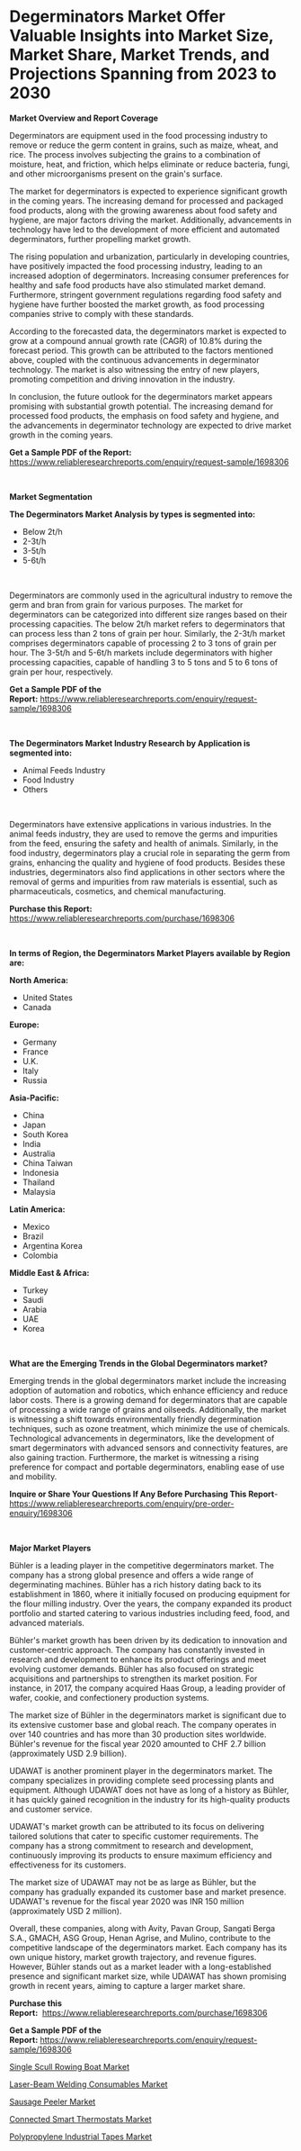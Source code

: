 <p><h1>Degerminators Market Offer Valuable Insights into Market Size, Market Share, Market Trends, and Projections Spanning from 2023 to 2030</h1></p><p><strong>Market Overview and Report Coverage</strong></p>
<p><p>Degerminators are equipment used in the food processing industry to remove or reduce the germ content in grains, such as maize, wheat, and rice. The process involves subjecting the grains to a combination of moisture, heat, and friction, which helps eliminate or reduce bacteria, fungi, and other microorganisms present on the grain's surface.</p><p>The market for degerminators is expected to experience significant growth in the coming years. The increasing demand for processed and packaged food products, along with the growing awareness about food safety and hygiene, are major factors driving the market. Additionally, advancements in technology have led to the development of more efficient and automated degerminators, further propelling market growth.</p><p>The rising population and urbanization, particularly in developing countries, have positively impacted the food processing industry, leading to an increased adoption of degerminators. Increasing consumer preferences for healthy and safe food products have also stimulated market demand. Furthermore, stringent government regulations regarding food safety and hygiene have further boosted the market growth, as food processing companies strive to comply with these standards.</p><p>According to the forecasted data, the degerminators market is expected to grow at a compound annual growth rate (CAGR) of 10.8% during the forecast period. This growth can be attributed to the factors mentioned above, coupled with the continuous advancements in degerminator technology. The market is also witnessing the entry of new players, promoting competition and driving innovation in the industry.</p><p>In conclusion, the future outlook for the degerminators market appears promising with substantial growth potential. The increasing demand for processed food products, the emphasis on food safety and hygiene, and the advancements in degerminator technology are expected to drive market growth in the coming years.</p></p>
<p><strong>Get a Sample PDF of the Report:</strong> <a href="https://www.reliableresearchreports.com/enquiry/request-sample/1698306">https://www.reliableresearchreports.com/enquiry/request-sample/1698306</a></p>
<p>&nbsp;</p>
<p><strong>Market Segmentation</strong></p>
<p><strong>The Degerminators Market Analysis by types is segmented into:</strong></p>
<p><ul><li>Below 2t/h</li><li>2-3t/h</li><li>3-5t/h</li><li>5-6t/h</li></ul></p>
<p>&nbsp;</p>
<p><p>Degerminators are commonly used in the agricultural industry to remove the germ and bran from grain for various purposes. The market for degerminators can be categorized into different size ranges based on their processing capacities. The below 2t/h market refers to degerminators that can process less than 2 tons of grain per hour. Similarly, the 2-3t/h market comprises degerminators capable of processing 2 to 3 tons of grain per hour. The 3-5t/h and 5-6t/h markets include degerminators with higher processing capacities, capable of handling 3 to 5 tons and 5 to 6 tons of grain per hour, respectively.</p></p>
<p><strong>Get a Sample PDF of the Report:</strong>&nbsp;<a href="https://www.reliableresearchreports.com/enquiry/request-sample/1698306">https://www.reliableresearchreports.com/enquiry/request-sample/1698306</a></p>
<p>&nbsp;</p>
<p><strong>The Degerminators Market Industry Research by Application is segmented into:</strong></p>
<p><ul><li>Animal Feeds Industry</li><li>Food Industry</li><li>Others</li></ul></p>
<p>&nbsp;</p>
<p><p>Degerminators have extensive applications in various industries. In the animal feeds industry, they are used to remove the germs and impurities from the feed, ensuring the safety and health of animals. Similarly, in the food industry, degerminators play a crucial role in separating the germ from grains, enhancing the quality and hygiene of food products. Besides these industries, degerminators also find applications in other sectors where the removal of germs and impurities from raw materials is essential, such as pharmaceuticals, cosmetics, and chemical manufacturing.</p></p>
<p><strong>Purchase this Report:</strong>&nbsp; <a href="https://www.reliableresearchreports.com/purchase/1698306">https://www.reliableresearchreports.com/purchase/1698306</a></p>
<p>&nbsp;</p>
<p><strong>In terms of Region, the Degerminators Market Players available by Region are:</strong></p>
<p>
    <p> <strong> North America: </strong>
        <ul>
            <li>United States</li>
            <li>Canada</li>
        </ul>
        </p> 
    <p> <strong> Europe: </strong>
        <ul>
            <li>Germany</li>
            <li>France</li>
            <li>U.K.</li>
            <li>Italy</li>
            <li>Russia</li>
        </ul>
        </p> 
    <p> <strong> Asia-Pacific: </strong>
        <ul>
            <li>China</li>
            <li>Japan</li>
            <li>South Korea</li>
            <li>India</li>
            <li>Australia</li>
            <li>China Taiwan</li>
            <li>Indonesia</li>
            <li>Thailand</li>
            <li>Malaysia</li>
        </ul>
        </p> 
    <p> <strong> Latin America: </strong>
        <ul>
            <li>Mexico</li>
            <li>Brazil</li>
            <li>Argentina Korea</li>
            <li>Colombia</li>
        </ul>
        </p> 
    <p> <strong> Middle East & Africa: </strong>
        <ul>
            <li>Turkey</li>
            <li>Saudi</li>
            <li>Arabia</li>
            <li>UAE</li>
            <li>Korea</li>
        </ul>
    </p>
    </p>
<p>&nbsp;</p>
<p><strong>What are the Emerging Trends in the Global Degerminators market?</strong></p>
<p><p>Emerging trends in the global degerminators market include the increasing adoption of automation and robotics, which enhance efficiency and reduce labor costs. There is a growing demand for degerminators that are capable of processing a wide range of grains and oilseeds. Additionally, the market is witnessing a shift towards environmentally friendly degermination techniques, such as ozone treatment, which minimize the use of chemicals. Technological advancements in degerminators, like the development of smart degerminators with advanced sensors and connectivity features, are also gaining traction. Furthermore, the market is witnessing a rising preference for compact and portable degerminators, enabling ease of use and mobility.</p></p>
<p><strong>Inquire or Share Your Questions If Any Before Purchasing This Report</strong>- <a href="https://www.reliableresearchreports.com/enquiry/pre-order-enquiry/1698306">https://www.reliableresearchreports.com/enquiry/pre-order-enquiry/1698306</a></p>
<p>&nbsp;</p>
<p><strong>Major Market Players</strong></p>
<p><p>Bühler is a leading player in the competitive degerminators market. The company has a strong global presence and offers a wide range of degerminating machines. Bühler has a rich history dating back to its establishment in 1860, where it initially focused on producing equipment for the flour milling industry. Over the years, the company expanded its product portfolio and started catering to various industries including feed, food, and advanced materials.</p><p>Bühler's market growth has been driven by its dedication to innovation and customer-centric approach. The company has constantly invested in research and development to enhance its product offerings and meet evolving customer demands. Bühler has also focused on strategic acquisitions and partnerships to strengthen its market position. For instance, in 2017, the company acquired Haas Group, a leading provider of wafer, cookie, and confectionery production systems.</p><p>The market size of Bühler in the degerminators market is significant due to its extensive customer base and global reach. The company operates in over 140 countries and has more than 30 production sites worldwide. Bühler's revenue for the fiscal year 2020 amounted to CHF 2.7 billion (approximately USD 2.9 billion).</p><p>UDAWAT is another prominent player in the degerminators market. The company specializes in providing complete seed processing plants and equipment. Although UDAWAT does not have as long of a history as Bühler, it has quickly gained recognition in the industry for its high-quality products and customer service.</p><p>UDAWAT's market growth can be attributed to its focus on delivering tailored solutions that cater to specific customer requirements. The company has a strong commitment to research and development, continuously improving its products to ensure maximum efficiency and effectiveness for its customers.</p><p>The market size of UDAWAT may not be as large as Bühler, but the company has gradually expanded its customer base and market presence. UDAWAT's revenue for the fiscal year 2020 was INR 150 million (approximately USD 2 million).</p><p>Overall, these companies, along with Avity, Pavan Group, Sangati Berga S.A., GMACH, ASG Group, Henan Agrise, and Mulino, contribute to the competitive landscape of the degerminators market. Each company has its own unique history, market growth trajectory, and revenue figures. However, Bühler stands out as a market leader with a long-established presence and significant market size, while UDAWAT has shown promising growth in recent years, aiming to capture a larger market share.</p></p>
<p><strong>Purchase this Report:</strong>&nbsp;&nbsp;<a href="https://www.reliableresearchreports.com/purchase/1698306">https://www.reliableresearchreports.com/purchase/1698306</a></p>
<p></p>
<p><strong>Get a Sample PDF of the Report:</strong>&nbsp;<a href="https://www.reliableresearchreports.com/enquiry/request-sample/1698306">https://www.reliableresearchreports.com/enquiry/request-sample/1698306</a></p>
<p><p><a href="https://medium.com/@there.mix.bring/single-scull-rowing-boat-market-size-growth-forecast-2023-2030-c4f119c97963">Single Scull Rowing Boat Market</a></p><p><a href="https://www.linkedin.com/pulse/laser-beam-welding-consumables-market-size-growth-forecast/">Laser-Beam Welding Consumables Market</a></p><p><a href="https://medium.com/@read.code.store/sausage-peeler-market-size-growth-forecast-2023-2030-cf277f55d63e">Sausage Peeler Market</a></p><p><a href="https://www.linkedin.com/pulse/connected-smart-thermostats-market-research-report-provides/">Connected Smart Thermostats Market</a></p><p><a href="https://www.linkedin.com/pulse/polypropylene-industrial-tapes-market-research-report-provides/">Polypropylene Industrial Tapes Market</a></p></p>